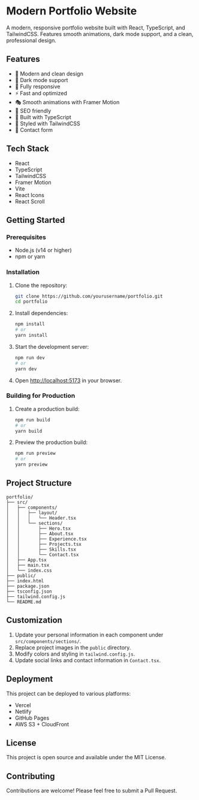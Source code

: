 # Modern Portfolio Website

A modern, responsive portfolio website built with React, TypeScript, and TailwindCSS. Features smooth animations, dark mode support, and a clean, professional design.

## Features

- 🎨 Modern and clean design
- 🌙 Dark mode support
- 📱 Fully responsive
- ⚡ Fast and optimized
- 🎭 Smooth animations with Framer Motion
- 🎯 SEO friendly
- 🔧 Built with TypeScript
- 🎨 Styled with TailwindCSS
- 📝 Contact form

## Tech Stack

- React
- TypeScript
- TailwindCSS
- Framer Motion
- Vite
- React Icons
- React Scroll

## Getting Started

### Prerequisites

- Node.js (v14 or higher)
- npm or yarn

### Installation

1. Clone the repository:
   ```bash
   git clone https://github.com/yourusername/portfolio.git
   cd portfolio
   ```

2. Install dependencies:
   ```bash
   npm install
   # or
   yarn install
   ```

3. Start the development server:
   ```bash
   npm run dev
   # or
   yarn dev
   ```

4. Open [http://localhost:5173](http://localhost:5173) in your browser.

### Building for Production

1. Create a production build:
   ```bash
   npm run build
   # or
   yarn build
   ```

2. Preview the production build:
   ```bash
   npm run preview
   # or
   yarn preview
   ```

## Project Structure

```
portfolio/
├── src/
│   ├── components/
│   │   ├── layout/
│   │   │   └── Header.tsx
│   │   └── sections/
│   │       ├── Hero.tsx
│   │       ├── About.tsx
│   │       ├── Experience.tsx
│   │       ├── Projects.tsx
│   │       ├── Skills.tsx
│   │       └── Contact.tsx
│   ├── App.tsx
│   ├── main.tsx
│   └── index.css
├── public/
├── index.html
├── package.json
├── tsconfig.json
├── tailwind.config.js
└── README.md
```

## Customization

1. Update your personal information in each component under `src/components/sections/`.
2. Replace project images in the `public` directory.
3. Modify colors and styling in `tailwind.config.js`.
4. Update social links and contact information in `Contact.tsx`.

## Deployment

This project can be deployed to various platforms:

- Vercel
- Netlify
- GitHub Pages
- AWS S3 + CloudFront

## License

This project is open source and available under the MIT License.

## Contributing

Contributions are welcome! Please feel free to submit a Pull Request.
